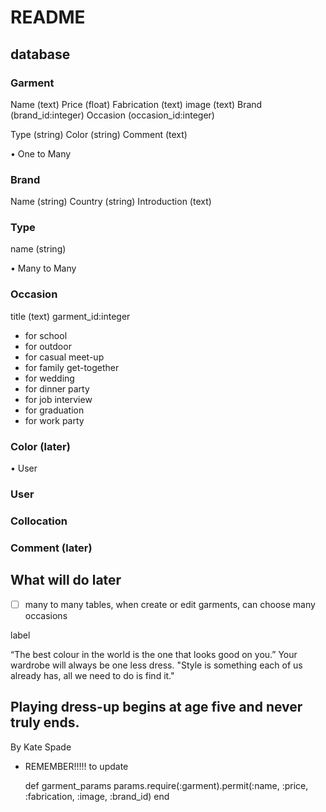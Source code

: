 # README

## database

### Garment
Name (text)
Price (float)
Fabrication (text)
image (text)
Brand (brand_id:integer)
Occasion (occasion_id:integer)

Type (string)
Color (string)
Comment (text)

• One to Many 

### Brand
Name (string)
Country (string)
Introduction (text)

### Type
name (string)


• Many to Many

### Occasion
title (text)
garment_id:integer
- for school
- for outdoor
- for casual meet-up
- for family get-together
- for wedding
- for dinner party
- for job interview
- for graduation
- for work party



### Color (later)

• User

### User

### Collocation

### Comment (later)


## What will do later
- [ ] many to many tables, when create or edit garments, can choose many occasions





label


  “The best colour in the world is the one that looks good on you.”
Your wardrobe will always be one less dress.
"Style is something each of us already has, all we need to do is find it."

<h2>
    Playing dress-up begins at age five and never truly ends.
</h2>

<p>
    By Kate Spade
</p>




* REMEMBER!!!!!
to update

  def garment_params
    params.require(:garment).permit(:name, :price, :fabrication, :image, :brand_id)
  end





